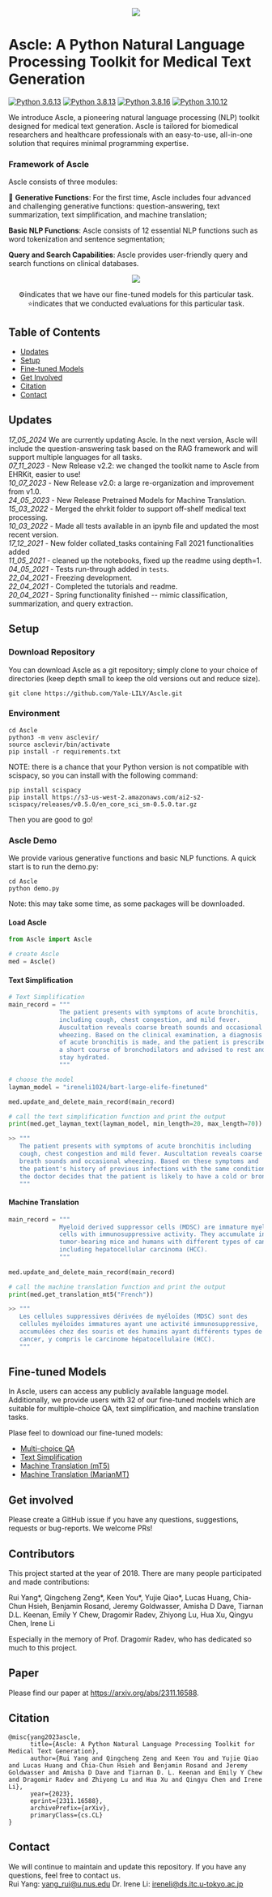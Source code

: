 <p align="center">
   <img src="Ascle_logo.png">
</p>


# Ascle: A Python Natural Language Processing Toolkit for Medical Text Generation

[![Python 3.6.13](https://img.shields.io/badge/python-3.6.13-green.svg)](https://www.python.org/downloads/release/python-360/)
[![Python 3.8.13](https://img.shields.io/badge/python-3.8.13-green.svg)](https://www.python.org/downloads/release/python-380/)
[![Python 3.8.16](https://img.shields.io/badge/python-3.8.16-green.svg)](https://www.python.org/downloads/release/python-380/)
[![Python 3.10.12](https://img.shields.io/badge/python-3.10.12-green.svg)](https://www.python.org/downloads/release/python-3100/)

We introduce Ascle, a pioneering natural language processing (NLP) toolkit designed for medical text generation. Ascle is tailored for biomedical researchers and healthcare professionals with an easy-to-use, all-in-one solution that requires minimal programming expertise.

### Framework of Ascle 

Ascle consists of three modules:

🌟 **Generative Functions**: For the first time, Ascle includes four advanced and challenging generative functions: question-answering, text summarization, text simplification, and machine translation; 

**Basic NLP Functions**: Ascle consists of 12 essential NLP functions such as word tokenization and sentence segmentation; 

**Query and Search Capabilities**: Ascle provides user-friendly query and search functions on clinical databases.

<p align="center">
   <img src="Ascle.png">
</p>
<p align="center">⚙️indicates that we have our fine-tuned models for this particular task. <br> ⭐️indicates that we conducted evaluations for this particular task.</p>

## Table of Contents

* [Updates](#updates)
* [Setup](#setup)
* [Fine-tuned Models](#fine-tuned-models)
* [Get Involved](#get-involved)
* [Citation](#citation)
* [Contact](#contact)

## Updates
_17_05_2024_ We are currently updating Ascle. In the next version, Ascle will include the question-answering task based on the RAG framework and will support multiple languages for all tasks. <br/>
_07_11_2023_ - New Release v2.2: we changed the toolkit name to Ascle from EHRKit, easier to use! <br/>
_10_07_2023_ - New Release v2.0: a large re-organization and improvement from v1.0. <br/>
_24_05_2023_ - New Release Pretrained Models for Machine Translation. <br/>
_15_03_2022_ - Merged the ehrkit folder to support off-shelf medical text processing. <br/>
_10_03_2022_ - Made all tests available in an ipynb file and updated the most recent version. <br/>
_17_12_2021_ - New folder collated_tasks containing Fall 2021 functionalities added <br/>
_11_05_2021_ - cleaned up the notebooks, fixed up the readme using depth=1. <br/>
_04_05_2021_ - Tests run-through added in `tests`. <br/>
_22_04_2021_ - Freezing development. <br/>
_22_04_2021_ - Completed the tutorials and readme. <br/>
_20_04_2021_ - Spring functionality finished -- mimic classification, summarization, and query extraction. <br/>

## Setup

### Download Repository

You can download Ascle as a git repository; simply clone to your choice of directories (keep depth small to keep the old versions out and reduce size).

```
git clone https://github.com/Yale-LILY/Ascle.git
```

### Environment

```
cd Ascle
python3 -m venv asclevir/
source asclevir/bin/activate
pip install -r requirements.txt
```

NOTE: there is a chance that your Python version is not compatible with scispacy, so you can install with the following command:
```
pip install scispacy
pip install https://s3-us-west-2.amazonaws.com/ai2-s2-scispacy/releases/v0.5.0/en_core_sci_sm-0.5.0.tar.gz
```
Then you are good to go!

### Ascle Demo
We provide various generative functions and basic NLP functions. A quick start is to run the demo.py:

```
cd Ascle
python demo.py
```
Note: this may take some time, as some packages will be downloaded. 

#### Load Ascle
```python
from Ascle import Ascle

# create Ascle 
med = Ascle()
```

#### Text Simplification
```python
# Text Simplification
main_record = """
              The patient presents with symptoms of acute bronchitis,
              including cough, chest congestion, and mild fever.
              Auscultation reveals coarse breath sounds and occasional 
              wheezing. Based on the clinical examination, a diagnosis
              of acute bronchitis is made, and the patient is prescribed 
              a short course of bronchodilators and advised to rest and
              stay hydrated.
              """

# choose the model
layman_model = "ireneli1024/bart-large-elife-finetuned"

med.update_and_delete_main_record(main_record)

# call the text simplification function and print the output
print(med.get_layman_text(layman_model, min_length=20, max_length=70))

>> """
   The patient presents with symptoms of acute bronchitis including
   cough, chest congestion and mild fever. Auscultation reveals coarse 
   breath sounds and occasional wheezing. Based on these symptoms and 
   the patient's history of previous infections with the same condition, 
   the doctor decides that the patient is likely to have a cold or bronch.
   """
```

#### Machine Translation
```python
main_record = """
              Myeloid derived suppressor cells (MDSC) are immature myeloid 
              cells with immunosuppressive activity. They accumulate in 
              tumor-bearing mice and humans with different types of cancer, 
              including hepatocellular carcinoma (HCC).
              """
              
med.update_and_delete_main_record(main_record)

# call the machine translation function and print the output
print(med.get_translation_mt5("French"))

>> """
   Les cellules suppressives dérivées de myéloïdes (MDSC) sont des
   cellules myéloïdes immatures ayant une activité immunosuppressive, 
   accumulées chez des souris et des humains ayant différents types de 
   cancer, y compris le carcinome hépatocellulaire (HCC).
   """
```

## Fine-tuned Models
In Ascle, users can access any publicly available language model. Additionally, we provide users with 32 of our fine-tuned models which are suitable for multiple-choice QA, text simplification, and machine translation tasks.

Plase feel to download our fine-tuned models: 
* [Multi-choice QA](https://huggingface.co/RUI525) 
* [Text Simplification](https://huggingface.co/ireneli1024)
* [Machine Translation (mT5)](https://huggingface.co/qcz)
* [Machine Translation (MarianMT)](https://huggingface.co/irenelizihui)


## Get involved

Please create a GitHub issue if you have any questions, suggestions, requests or bug-reports. We welcome PRs!


## Contributors
This project started at the year of 2018. There are many people participated and made contributions:

Rui Yang*, Qingcheng Zeng*, Keen You*, Yujie Qiao*, Lucas Huang, Chia-Chun Hsieh, Benjamin Rosand, Jeremy Goldwasser, Amisha D Dave, Tiarnan D.L. Keenan, Emily Y Chew, Dragomir Radev, Zhiyong Lu, Hua Xu, Qingyu Chen, Irene Li

Especially in the memory of Prof. Dragomir Radev, who has dedicated so much to this project.

## Paper
Please find our paper at https://arxiv.org/abs/2311.16588.

## Citation
```bibtext
@misc{yang2023ascle,
      title={Ascle: A Python Natural Language Processing Toolkit for Medical Text Generation}, 
      author={Rui Yang and Qingcheng Zeng and Keen You and Yujie Qiao and Lucas Huang and Chia-Chun Hsieh and Benjamin Rosand and Jeremy Goldwasser and Amisha D Dave and Tiarnan D. L. Keenan and Emily Y Chew and Dragomir Radev and Zhiyong Lu and Hua Xu and Qingyu Chen and Irene Li},
      year={2023},
      eprint={2311.16588},
      archivePrefix={arXiv},
      primaryClass={cs.CL}
}
```

## Contact
We will continue to maintain and update this repository. If you have any questions, feel free to contact us. <br/>
Rui Yang: yang_rui@u.nus.edu
Dr. Irene Li: ireneli@ds.itc.u-tokyo.ac.jp <br/>

